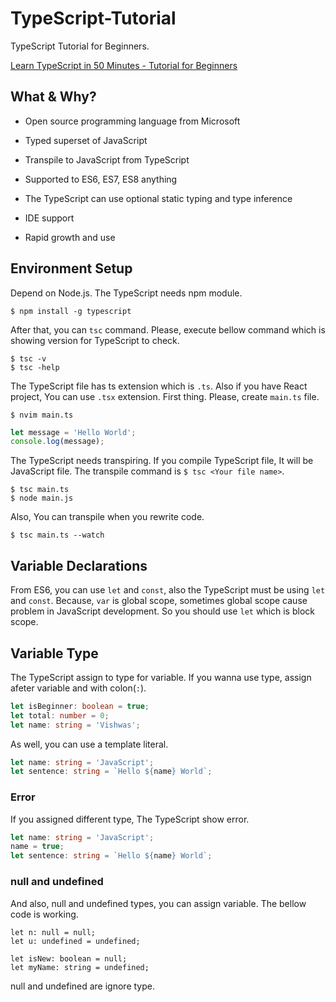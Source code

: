 # TypeScript-Tutorial
TypeScript Tutorial for Beginners.

[Learn TypeScript in 50 Minutes - Tutorial for Beginners](https://www.youtube.com/watch?v=WBPrJSw7yQA)

## What & Why?
- Open source programming language from Microsoft
- Typed superset of JavaScript
- Transpile to JavaScript from TypeScript
- Supported to ES6, ES7, ES8 anything

- The TypeScript can use optional static typing and type inference
- IDE support
- Rapid growth and use

## Environment Setup
Depend on Node.js. The TypeScript needs npm module.
```
$ npm install -g typescript
```
After that, you can `tsc` command. Please, execute bellow command which is showing version for TypeScript to check.
```
$ tsc -v
$ tsc -help
```

The TypeScript file has ts extension which is `.ts`. Also if you have React project, You can use `.tsx` extension.
First thing. Please, create `main.ts` file.

```
$ nvim main.ts
```

```main.ts
let message = 'Hello World';
console.log(message);
```

The TypeScript needs transpiring. If you compile TypeScript file, It will be JavaScript file. The transpile command is `$ tsc <Your file name>`.
```
$ tsc main.ts
$ node main.js
```

Also, You can transpile when you rewrite code.
```
$ tsc main.ts --watch
```

## Variable Declarations
From ES6, you can use `let` and `const`, also the TypeScript must be using `let` and `const`. Because, `var` is global scope, sometimes global scope cause problem in JavaScript development. So you should use `let` which is block scope.

## Variable Type
The TypeScript assign to type for variable. If you wanna use type, assign afeter variable and with colon(`:`).
```main.ts
let isBeginner: boolean = true;
let total: number = 0;
let name: string = 'Vishwas';
```

As well, you can use a template literal.
```main.ts
let name: string = 'JavaScript';
let sentence: string = `Hello ${name} World`;
```
### Error
If you assigned different type, The TypeScript show error.
```main.ts
let name: string = 'JavaScript';
name = true;
let sentence: string = `Hello ${name} World`;
```
### null and undefined
And also, null and undefined types, you can assign variable. The bellow code is working.
```
let n: null = null;
let u: undefined = undefined;

let isNew: boolean = null;
let myName: string = undefined;
```
null and undefined are ignore type.
